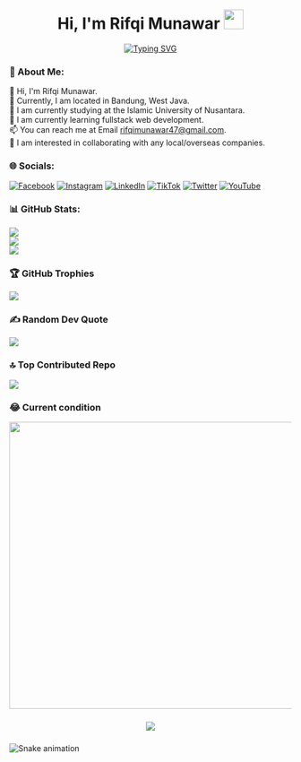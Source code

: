<h1 align="center"><b>Hi, I'm Rifqi Munawar</b> <img src="https://media.giphy.com/media/hvRJCLFzcasrR4ia7z/giphy.gif" width="35"></h1>

<p align="center"><a href="https://git.io/typing-svg"><img src="https://readme-typing-svg.herokuapp.com?font=Fira+Code&pause=1000&center=true&vCenter=true&width=700&lines=Informatic+Engineering+;Student+at+Islamic+Nusantara+University" alt="Typing SVG" /></a></p>

<!--
**rifqimunawar/rifqimunawar** is a ✨ _special_ ✨ repository because its `README.md` (this file) appears on your GitHub profile.

Here are some ideas to get you started:
-->

### 💫 About Me:

👋 Hi, I'm Rifqi Munawar. <br />
🏡 Currently, I am located in Bandung, West Java. <br />
🏫 I am currently studying at the Islamic University of Nusantara. <br />
🌱 I am currently learning fullstack web development. <br />
📫 You can reach me at Email rifqimunawar47@gmail.com. <br />
💞️ I am interested in collaborating with any local/overseas companies. <br />

### 🌐 Socials:

[![Facebook](https://img.shields.io/badge/Facebook-%231877F2.svg?logo=Facebook&logoColor=white)](https://facebook.com/https://www.facebook.com/profile.php?id=100006320441166&mibextid=ZbWKwL) [![Instagram](https://img.shields.io/badge/Instagram-%23E4405F.svg?logo=Instagram&logoColor=white)](https://instagram.com/rifqi_munawar) [![LinkedIn](https://img.shields.io/badge/LinkedIn-%230077B5.svg?logo=linkedin&logoColor=white)](https://linkedin.com/in/https://www.linkedin.com/in/rifqi-munawar-055251270/) [![TikTok](https://img.shields.io/badge/TikTok-%23000000.svg?logo=TikTok&logoColor=white)](https://tiktok.com/@rifqi_munawar) [![Twitter](https://img.shields.io/badge/Twitter-%231DA1F2.svg?logo=Twitter&logoColor=white)](https://twitter.com/rifqi_munawar47) [![YouTube](https://img.shields.io/badge/YouTube-%23FF0000.svg?logo=YouTube&logoColor=white)](https://youtube.com/@@RifqiMunawar)

<!--
# 💻 Tech Stack:
![PHP](https://img.shields.io/badge/php-%23777BB4.svg?style=for-the-badge&logo=php&logoColor=white) ![JavaScript](https://img.shields.io/badge/javascript-%23323330.svg?style=for-the-badge&logo=javascript&logoColor=%23F7DF1E) ![HTML5](https://img.shields.io/badge/html5-%23E34F26.svg?style=for-the-badge&logo=html5&logoColor=white) ![CSS3](https://img.shields.io/badge/css3-%231572B6.svg?style=for-the-badge&logo=css3&logoColor=white) ![Laravel](https://img.shields.io/badge/laravel-%23FF2D20.svg?style=for-the-badge&logo=laravel&logoColor=white) ![Adobe Photoshop](https://img.shields.io/badge/adobephotoshop-%2331A8FF.svg?style=for-the-badge&logo=adobephotoshop&logoColor=white) ![Adobe Premiere Pro](https://img.shields.io/badge/Adobe%20Premiere%20Pro-9999FF.svg?style=for-the-badge&logo=Adobe%20Premiere%20Pro&logoColor=white)
-->

### 📊 GitHub Stats:

![](https://github-readme-stats.vercel.app/api?username=rifqimunawar&theme=radical&hide_border=true&include_all_commits=false&count_private=false)<br/>
![](https://github-readme-streak-stats.herokuapp.com/?user=rifqimunawar&theme=radical&hide_border=true)<br/>
![](https://github-readme-stats.vercel.app/api/top-langs/?username=rifqimunawar&theme=radical&hide_border=true&include_all_commits=false&count_private=false&layout=compact)

### 🏆 GitHub Trophies

![](https://github-profile-trophy.vercel.app/?username=rifqimunawar&theme=radical&no-frame=false&no-bg=true&margin-w=4)

<!--
### 🐦 Latest Tweet
[![](https://gtce.itsvg.in/api?username=rifqi_munawar47)](https://github.com/VishwaGauravIn/github-twitter-card-embed)
-->

### ✍️ Random Dev Quote

![](https://quotes-github-readme.vercel.app/api?type=horizontal&theme=radical)

### 🔝 Top Contributed Repo

![](https://github-contributor-stats.vercel.app/api?username=rifqimunawar&limit=5&theme=radical&combine_all_yearly_contributions=true)

### 😂 Current condition

<img src="https://raw.githubusercontent.com/TheDudeThatCode/TheDudeThatCode/master/Assets/Developer.gif" width="512px"/>

###

<div align="center">
  <img src="https://profile-counter.glitch.me/rifqimunawar/count.svg?"  />
</div>

###

<!-- <picture>
  <source media="(prefers-color-scheme: dark)" srcset="https://raw.githubusercontent.com/rifqimunawar/rifqimunawar/output/pacman-contribution-graph-dark.svg">
  <source media="(prefers-color-scheme: light)" srcset="https://raw.githubusercontent.com/rifqimunawar/rifqimunawar/output/pacman-contribution-graph.svg">
  <img alt="pacman contribution graph" src="https://raw.githubusercontent.com/rifqimunawar/rifqimunawar/output/pacman-contribution-graph.svg">
</picture> -->

###

<img src="https://raw.githubusercontent.com/rifqimunawar/rifqimunawar/output/snake.svg" alt="Snake animation" />

###

<!-- Proudly created with GPRM ( https://gprm.itsvg.in ) -->
